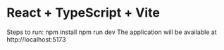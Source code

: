 # React + TypeScript + Vite

Steps to run:
npm install
npm run dev
The application will be available at http://localhost:5173
